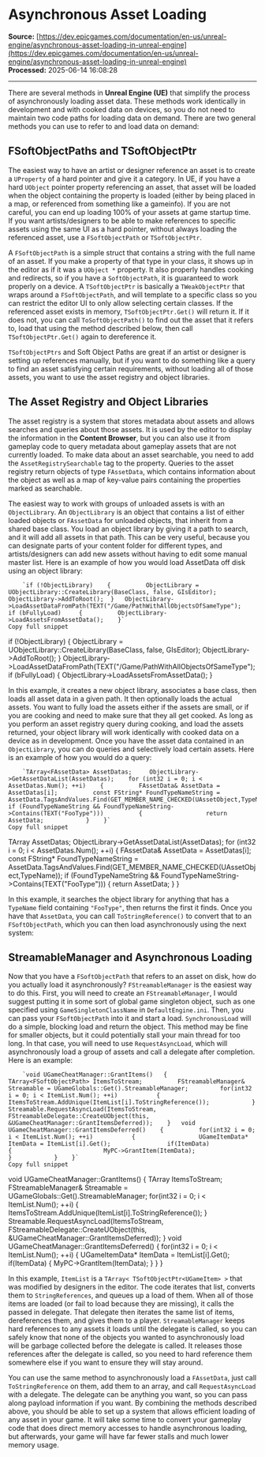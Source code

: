 # Asynchronous Asset Loading

**Source:** [https://dev.epicgames.com/documentation/en-us/unreal-engine/asynchronous-asset-loading-in-unreal-engine](https://dev.epicgames.com/documentation/en-us/unreal-engine/asynchronous-asset-loading-in-unreal-engine)  
**Processed:** 2025-06-14 16:08:28

---

There are several methods in **Unreal Engine (UE)** that simplify the process of asynchronously loading asset data. These methods work identically in development and with cooked data on devices, so you do not need to maintain two code paths for loading data on demand. There are two general methods you can use to refer to and load data on demand:

## FSoftObjectPaths and TSoftObjectPtr

The easiest way to have an artist or designer reference an asset is to create a `UProperty` of a hard pointer and give it a category. In UE, if you have a hard `UObject` pointer property referencing an asset, that asset will be loaded when the object containing the property is loaded (either by being placed in a map, or referenced from something like a gameinfo). If you are not careful, you can end up loading 100% of your assets at game startup time. If you want artists/designers to be able to make references to specific assets using the same UI as a hard pointer, without always loading the referenced asset, use a `FSoftObjectPath` or `TSoftObjectPtr`.

A `FSoftObjectPath` is a simple struct that contains a string with the full name of an asset. If you make a property of that type in your class, it shows up in the editor as if it was a `UObject *` property. It also properly handles cooking and redirects, so if you have a `SoftObjectPath`, it is guaranteed to work properly on a device. A `TSoftObjectPtr` is basically a `TWeakObjectPtr` that wraps around a `FSoftObjectPath`, and will template to a specific class so you can restrict the editor UI to only allow selecting certain classes. If the referenced asset exists in memory, `TSoftObjectPtr.Get()` will return it. If it does not, you can call `ToSoftObjectPath()` to find out the asset that it refers to, load that using the method described below, then call `TSoftObjectPtr.Get()` again to dereference it.

`TSoftObjectPtrs` and Soft Object Paths are great if an artist or designer is setting up references manually, but if you want to do something like a query to find an asset satisfying certain requirements, without loading all of those assets, you want to use the asset registry and object libraries.

## The Asset Registry and Object Libraries

The asset registry is a system that stores metadata about assets and allows searches and queries about those assets. It is used by the editor to display the information in the **Content Browser**, but you can also use it from gameplay code to query metadata about gameplay assets that are not currently loaded. To make data about an asset searchable, you need to add the `AssetRegistrySearchable` tag to the property. Queries to the asset registry return objects of type `FAssetData`, which contains information about the object as well as a map of key-value pairs containing the properties marked as searchable.

The easiest way to work with groups of unloaded assets is with an `ObjectLibrary`. An `ObjectLibrary` is an object that contains a list of either loaded objects or `FAssetData` for unloaded objects, that inherit from a shared base class. You load an object library by giving it a path to search, and it will add all assets in that path. This can be very useful, because you can designate parts of your content folder for different types, and artists/designers can add new assets without having to edit some manual master list. Here is an example of how you would load AssetData off disk using an object library:

```
	`if (!ObjectLibrary) 	{ 		   ObjectLibrary = UObjectLibrary::CreateLibrary(BaseClass, false, GIsEditor); 		   ObjectLibrary->AddToRoot(); 	} 	ObjectLibrary->LoadAssetDataFromPath(TEXT("/Game/PathWithAllObjectsOfSameType"); 	if (bFullyLoad) 	{ 		   ObjectLibrary->LoadAssetsFromAssetData(); 	}`
Copy full snippet
```
if (!ObjectLibrary) { ObjectLibrary = UObjectLibrary::CreateLibrary(BaseClass, false, GIsEditor); ObjectLibrary->AddToRoot(); } ObjectLibrary->LoadAssetDataFromPath(TEXT("/Game/PathWithAllObjectsOfSameType"); if (bFullyLoad) { ObjectLibrary->LoadAssetsFromAssetData(); }

In this example, it creates a new object library, associates a base class, then loads all asset data in a given path. It then optionally loads the actual assets. You want to fully load the assets either if the assets are small, or if you are cooking and need to make sure that they all get cooked. As long as you perform an asset registry query during cooking, and load the assets returned, your object library will work identically with cooked data on a device as in development. Once you have the asset data contained in an `ObjectLibrary`, you can do queries and selectively load certain assets. Here is an example of how you would do a query:

```
	`TArray<FAssetData> AssetDatas; 	ObjectLibrary->GetAssetDataList(AssetDatas);  	for (int32 i = 0; i < AssetDatas.Num(); ++i) 	{ 		   FAssetData& AssetData = AssetDatas[i];  		   const FString* FoundTypeNameString = AssetData.TagsAndValues.Find(GET_MEMBER_NAME_CHECKED(UAssetObject,TypeName));  		   if (FoundTypeNameString && FoundTypeNameString->Contains(TEXT("FooType"))) 		   { 				  return AssetData; 		   } 	}`
Copy full snippet
```
TArray<FAssetData> AssetDatas; ObjectLibrary->GetAssetDataList(AssetDatas); for (int32 i = 0; i < AssetDatas.Num(); ++i) { FAssetData& AssetData = AssetDatas\[i\]; const FString\* FoundTypeNameString = AssetData.TagsAndValues.Find(GET\_MEMBER\_NAME\_CHECKED(UAssetObject,TypeName)); if (FoundTypeNameString && FoundTypeNameString->Contains(TEXT("FooType"))) { return AssetData; } }

In this example, it searches the object library for anything that has a `TypeName` field containing `"FooType"`, then returns the first it finds. Once you have that `AssetData`, you can call `ToStringReference()` to convert that to an `FSoftObjectPath`, which you can then load asynchronously using the next system:

## StreamableManager and Asynchronous Loading

Now that you have a `FSoftObjectPath` that refers to an asset on disk, how do you actually load it asynchronously? `FStreamableManager` is the easiest way to do this. First, you will need to create an `FStreamableManager`, I would suggest putting it in some sort of global game singleton object, such as one specified using `GameSingletonClassName` in `DefaultEngine.ini`. Then, you can pass your `FSoftObjectPath` into it and start a load. `SynchronousLoad` will do a simple, blocking load and return the object. This method may be fine for smaller objects, but it could potentially stall your main thread for too long. In that case, you will need to use `RequestAsyncLoad`, which will asynchronously load a group of assets and call a delegate after completion. Here is an example:

```
	`void UGameCheatManager::GrantItems() 	{ 		   TArray<FSoftObjectPath> ItemsToStream; 		   FStreamableManager& Streamable = UGameGlobals::Get().StreamableManager; 		   for(int32 i = 0; i < ItemList.Num(); ++i) 		   { 				  ItemsToStream.AddUnique(ItemList[i].ToStringReference()); 		   } 		   Streamable.RequestAsyncLoad(ItemsToStream, FStreamableDelegate::CreateUObject(this, &UGameCheatManager::GrantItemsDeferred)); 	}  	void UGameCheatManager::GrantItemsDeferred() 	{ 		   for(int32 i = 0; i < ItemList.Num(); ++i) 		   { 				  UGameItemData* ItemData = ItemList[i].Get(); 				  if(ItemData) 				  { 						 MyPC->GrantItem(ItemData); 				  } 		   } 	}`
Copy full snippet
```
void UGameCheatManager::GrantItems() { TArray<FSoftObjectPath> ItemsToStream; FStreamableManager& Streamable = UGameGlobals::Get().StreamableManager; for(int32 i = 0; i < ItemList.Num(); ++i) { ItemsToStream.AddUnique(ItemList\[i\].ToStringReference()); } Streamable.RequestAsyncLoad(ItemsToStream, FStreamableDelegate::CreateUObject(this, &UGameCheatManager::GrantItemsDeferred)); } void UGameCheatManager::GrantItemsDeferred() { for(int32 i = 0; i < ItemList.Num(); ++i) { UGameItemData\* ItemData = ItemList\[i\].Get(); if(ItemData) { MyPC->GrantItem(ItemData); } } }

In this example, `ItemList` is a `TArray< TSoftObjectPtr<UGameItem> >` that was modified by designers in the editor. The code iterates that list, converts them to `StringReferences`, and queues up a load of them. When all of those items are loaded (or fail to load because they are missing), it calls the passed in delegate. That delegate then iterates the same list of items, dereferences them, and gives them to a player. `StreamableManager` keeps hard references to any assets it loads until the delegate is called, so you can safely know that none of the objects you wanted to asynchronously load will be garbage collected before the delegate is called. It releases those references after the delegate is called, so you need to hard reference them somewhere else if you want to ensure they will stay around.

You can use the same method to asynchronously load a `FAssetData`, just call `ToStringReference` on them, add them to an array, and call `RequestAsyncLoad` with a delegate. The delegate can be anything you want, so you can pass along payload information if you want. By combining the methods described above, you should be able to set up a system that allows efficient loading of any asset in your game. It will take some time to convert your gameplay code that does direct memory accesses to handle asynchronous loading, but afterwards, your game will have far fewer stalls and much lower memory usage.